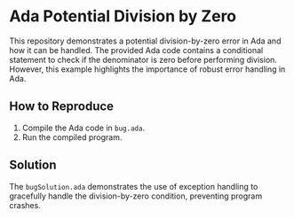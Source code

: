 # Ada Potential Division by Zero

This repository demonstrates a potential division-by-zero error in Ada and how it can be handled.  The provided Ada code contains a conditional statement to check if the denominator is zero before performing division. However, this example highlights the importance of robust error handling in Ada.

## How to Reproduce

1. Compile the Ada code in `bug.ada`.
2. Run the compiled program.

## Solution

The `bugSolution.ada` demonstrates the use of exception handling to gracefully handle the division-by-zero condition, preventing program crashes.